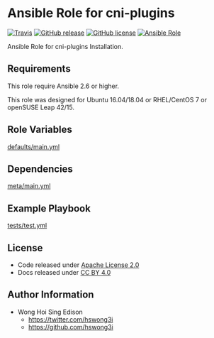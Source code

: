 # Ansible Role for cni-plugins

[![Travis](https://img.shields.io/travis/alvistack/ansible-role-cni-plugins.svg)](https://travis-ci.org/alvistack/ansible-role-cni-plugins)
[![GitHub release](https://img.shields.io/github/release/alvistack/ansible-role-cni-plugins.svg)](https://github.com/alvistack/ansible-role-cni-plugins)
[![GitHub license](https://img.shields.io/github/license/alvistack/ansible-role-cni-plugins.svg)](https://github.com/alvistack/ansible-role-cni-plugins/blob/master/LICENSE)
[![Ansible Role](https://img.shields.io/badge/galaxy-alvistack.cni_plugins-blue.svg)](https://galaxy.ansible.com/alvistack/cni_plugins)

Ansible Role for cni-plugins Installation.

## Requirements

This role require Ansible 2.6 or higher.

This role was designed for Ubuntu 16.04/18.04 or RHEL/CentOS 7 or openSUSE Leap 42/15.

## Role Variables

[defaults/main.yml](defaults/main.yml)

## Dependencies

[meta/main.yml](meta/main.yml)

## Example Playbook

[tests/test.yml](tests/test.yml)

## License

  - Code released under [Apache License 2.0](LICENSE)
  - Docs released under [CC BY 4.0](http://creativecommons.org/licenses/by/4.0/)

## Author Information

  - Wong Hoi Sing Edison
      - <https://twitter.com/hswong3i>
      - <https://github.com/hswong3i>
